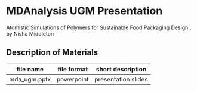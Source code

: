 # MDAnalysis UGM Presentation

Atomistic Simulations of Polymers for Sustainable Food Packaging Design
, by Nisha Middleton

## Description of Materials
| file name   | file format | short description              |
|-------------|-------------|--------------------------------|
|mda_ugm.pptx |powerpoint   |presentation slides             |


